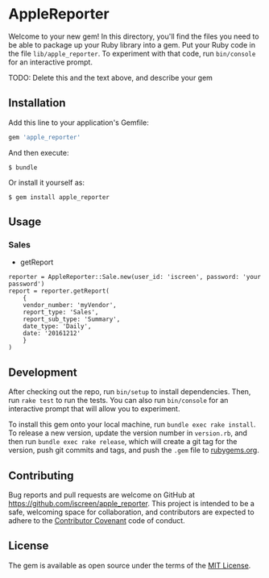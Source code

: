# AppleReporter

Welcome to your new gem! In this directory, you'll find the files you need to be able to package up your Ruby library into a gem. Put your Ruby code in the file `lib/apple_reporter`. To experiment with that code, run `bin/console` for an interactive prompt.

TODO: Delete this and the text above, and describe your gem

## Installation

Add this line to your application's Gemfile:

```ruby
gem 'apple_reporter'
```

And then execute:

    $ bundle

Or install it yourself as:

    $ gem install apple_reporter

## Usage


### Sales

- getReport

```
reporter = AppleReporter::Sale.new(user_id: 'iscreen', password: 'your password')
report = reporter.getReport(
    {
    vendor_number: 'myVendor',
    report_type: 'Sales',
    report_sub_type: 'Summary',
    date_type: 'Daily',
    date: '20161212'
    }
)
```

## Development

After checking out the repo, run `bin/setup` to install dependencies. Then, run `rake test` to run the tests. You can also run `bin/console` for an interactive prompt that will allow you to experiment.

To install this gem onto your local machine, run `bundle exec rake install`. To release a new version, update the version number in `version.rb`, and then run `bundle exec rake release`, which will create a git tag for the version, push git commits and tags, and push the `.gem` file to [rubygems.org](https://rubygems.org).

## Contributing

Bug reports and pull requests are welcome on GitHub at https://github.com/iscreen/apple_reporter. This project is intended to be a safe, welcoming space for collaboration, and contributors are expected to adhere to the [Contributor Covenant](http://contributor-covenant.org) code of conduct.


## License

The gem is available as open source under the terms of the [MIT License](http://opensource.org/licenses/MIT).

